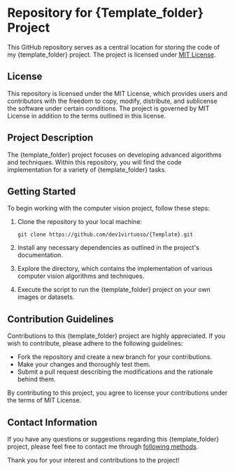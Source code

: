 # Repository for {Template_folder} Project

This GitHub repository serves as a central location for storing the code of my {template_folder} project. The project is licensed under [MIT License](LICENSE).

## License

This repository is licensed under the MIT License, which provides users and contributors with the freedom to copy, modify, distribute, and sublicense the software under certain conditions. The project is governed by MIT License in addition to the terms outlined in this license.

## Project Description

The {template_folder} project focuses on developing advanced algorithms and techniques. Within this repository, you will find the code implementation for a variety of {template_folder} tasks.

## Getting Started

To begin working with the computer vision project, follow these steps:

1. Clone the repository to your local machine:

   `
   git clone https://github.com/dev1virtuoso/{Template}.git
   `

2. Install any necessary dependencies as outlined in the project's documentation.

3. Explore the directory, which contains the implementation of various computer vision algorithms and techniques.

4. Execute the script to run the {template_folder} project on your own images or datasets.

## Contribution Guidelines

Contributions to this {template_folder} project are highly appreciated. If you wish to contribute, please adhere to the following guidelines:

- Fork the repository and create a new branch for your contributions.
- Make your changes and thoroughly test them.
- Submit a pull request describing the modifications and the rationale behind them.

By contributing to this project, you agree to license your contributions under the terms of MIT License.

## Contact Information

If you have any questions or suggestions regarding this {template_folder} project, please feel free to contact me through [following methods](https://github.com/dev1virtuoso/Documentation/blob/main/dev1virtuoso/Attachment/dev1virtuoso/carson-wu.md).

Thank you for your interest and contributions to the project!
